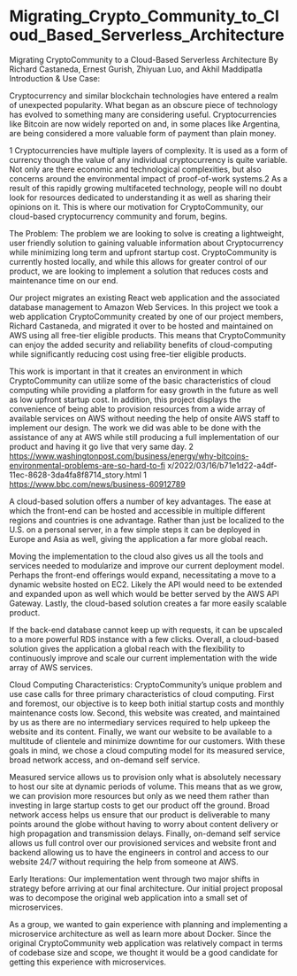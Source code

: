 # Migrating_Crypto_Community_to_Cloud_Based_Serverless_Architecture
Migrating CryptoCommunity to a Cloud-Based Serverless
Architecture
By Richard Castaneda, Ernest Gurish, Zhiyuan Luo, and Akhil Maddipatla
Introduction & Use Case:

Cryptocurrency and similar blockchain technologies have entered a realm of
unexpected popularity. What began as an obscure piece of technology has evolved to
something many are considering useful. Cryptocurrencies like Bitcoin are now widely
reported on and, in some places like Argentina, are being considered a more valuable
form of payment than plain money.

1 Cryptocurrencies have multiple layers of complexity.
It is used as a form of currency though the value of any individual cryptocurrency is
quite variable. Not only are there economic and technological complexities, but also
concerns around the environmental impact of proof-of-work systems.2 As a result of this
rapidly growing multifaceted technology, people will no doubt look for resources
dedicated to understanding it as well as sharing their opinions on it. This is where our
motivation for CryptoCommunity, our cloud-based cryptocurrency community and
forum, begins.

The Problem:
The problem we are looking to solve is creating a lightweight, user friendly solution to
gaining valuable information about Cryptocurrency while minimizing long term and
upfront startup cost. CryptoCommunity is currently hosted locally, and while this allows
for greater control of our product, we are looking to implement a solution that reduces
costs and maintenance time on our end. 

Our project migrates an existing React web application and the associated database management to Amazon Web Services. In this
project we took a web application CryptoCommunity created by one of our project
members, Richard Castaneda, and migrated it over to be hosted and maintained on
AWS using all free-tier eligible products. This means that CryptoCommunity can enjoy
the added security and reliability benefits of cloud-computing while significantly reducing
cost using free-tier eligible products.

This work is important in that it creates an environment in which CryptoCommunity can
utilize some of the basic characteristics of cloud computing while providing a platform
for easy growth in the future as well as low upfront startup cost. In addition, this project
displays the convenience of being able to provision resources from a wide array of
available services on AWS without needing the help of onsite AWS staff to implement
our design. The work we did was able to be done with the assistance of any at AWS
while still producing a full implementation of our product and having it go live that very
same day.
2
https://www.washingtonpost.com/business/energy/why-bitcoins-environmental-problems-are-so-hard-to-fi
x/2022/03/16/b71e1d22-a4df-11ec-8628-3da4fa8f8714_story.html
1 https://www.bbc.com/news/business-60912789

A cloud-based solution offers a number of key advantages. The ease at which the
front-end can be hosted and accessible in multiple different regions and countries is one
advantage. Rather than just be localized to the U.S. on a personal server, in a few
simple steps it can be deployed in Europe and Asia as well, giving the application a far
more global reach. 

Moving the implementation to the cloud also gives us all the tools
and services needed to modularize and improve our current deployment model.
Perhaps the front-end offerings would expand, necessitating a move to a dynamic
website hosted on EC2. Likely the API would need to be extended and expanded upon
as well which would be better served by the AWS API Gateway. Lastly, the cloud-based
solution creates a far more easily scalable product. 

If the back-end database cannot keep up with requests, it can be upscaled to a more powerful RDS instance with a few
clicks. Overall, a cloud-based solution gives the application a global reach with the
flexibility to continuously improve and scale our current implementation with the wide
array of AWS services.

Cloud Computing Characteristics:
CryptoCommunity’s unique problem and use case calls for three primary characteristics
of cloud computing. First and foremost, our objective is to keep both initial startup costs
and monthly maintenance costs low. Second, this website was created, and maintained
by us as there are no intermediary services required to help upkeep the website and its
content. Finally, we want our website to be available to a multitude of clientele and
minimize downtime for our customers. With these goals in mind, we chose a cloud
computing model for its measured service, broad network access, and on-demand
self service. 

Measured service allows us to provision only what is absolutely necessary
to host our site at dynamic periods of volume. This means that as we grow, we can
provision more resources but only as we need them rather than investing in large
startup costs to get our product off the ground. Broad network access helps us ensure
that our product is deliverable to many points around the globe without having to worry
about content delivery or high propagation and transmission delays. Finally, on-demand
self service allows us full control over our provisioned services and website front and
backend allowing us to have the engineers in control and access to our website 24/7
without requiring the help from someone at AWS.

Early Iterations:
Our implementation went through two major shifts in strategy before arriving at our final
architecture. Our initial project proposal was to decompose the original web application
into a small set of microservices.

As a group, we wanted to gain experience with
planning and implementing a microservice architecture as well as learn more about
Docker. Since the original CryptoCommunity web application was relatively compact in
terms of codebase size and scope, we thought it would be a good candidate for getting
this experience with microservices. 
